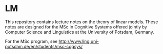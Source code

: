 # LM

This repository contains lecture notes on the theory of linear models. These notes are designed for the 
MSc in Cognitive Systems offered jointly by Computer Science and Linguistics at the University of Potsdam, Germany.

For the MSc program, see http://www.ling.uni-potsdam.de/en/students/msc-cogsys/